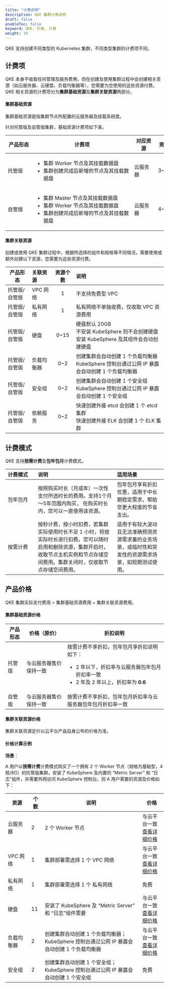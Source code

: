 ```yaml
---
title: "计费说明"
description: QKE 集群计费说明
draft: false
enableToc: false
keyword: QKE, 价格, 计费
weight: 10
---
```


QKE 支持创建不同类型的 Kubernetes 集群，不同类型集群的计费项不同。

## 计费项

QKE 本身不收取任何管理及服务费用，但在创建及使用集群过程中会创建相关资源（如云服务器、云硬盘、负载均衡器等），您需要为您使用的这些资源付费。QKE 相关资源的计费项分为**集群基础资源**及**集群关联资源**两部分。

#### 集群基础资源

集群基础资源是指集群节点所配置的云服务器及挂载系统盘。

针对托管版及自管版集群，基础资源计费项如下表。

| <span style="display:inline-block;width:70px">产品形态</span> | <span style="display:inline-block;width:300px">计费项</span> | <span style="display:inline-block;width:60px">对应资源</span> | <span style="display:inline-block;width:70px">资源个数</span> | 说明                                                         |
| ------------------------------------------------------------ | ------------------------------------------------------------ | ------------------------------------------------------------ | ------------------------------------------------------------ | ------------------------------------------------------------ |
| 托管版                                                       | <ul><li>集群 Worker 节点及其挂载数据盘</li><li>集群创建完成后新增的节点及其挂载数据盘</li></ul> | 云服务器                                                     | 3~∞                                                          | 至少需要 3 个 Worker 节点<br/>数据盘大小为 80GB~2000GB       |
| 自管版                                                       | <ul><li>集群 Master 节点及其挂载数据盘</li><li>集群 Worker 节点及其挂载数据盘</li><li>集群创建完成后新增的节点及其挂载数据盘</li></ul> | 云服务器                                                     | 4~∞                                                          | 至少需要 1 个 Master 节点、3 个 Worker 节点<br/>数据盘大小为 80GB~2000GB |



#### 集群关联资源

创建或使用 QKE 集群过程中，根据所选择的组件和规格等不同情况，需要使用或额外创建以下资源，您需要为这些资源付费。

| 产品形态      | 关联资源   | 资源个数 | 说明                                                         |
| ------------- | :--------- | :------: | :----------------------------------------------------------- |
| 托管版/自管版 | VPC 网络   |    1     | 不支持免费型 VPC                                             |
| 托管版/自管版 | 私有网络   |    1     | 私有网络不单独收费，仅收取 VPC 资源费用                      |
| 托管版/自管版 | 硬盘       |   0~15   | 硬盘默认 20GB<br/>不安装 KubeSphere 则不会创建硬盘<br/>安装 KubeSphere 及其组件会自动创建硬盘 |
| 托管版/自管版 | 负载均衡器 |   0~2    | 创建集群会自动创建 1 个负载均衡器<br/>KubeSphere 控制台通过公网 IP 暴露会自动创建 1 个负载均衡器 |
| 托管版/自管版 | 安全组     |   0~2    | 创建集群会自动创建 1 个安全组<br/>KubeSphere 控制台通过公网 IP 暴露会自动创建 1 个安全组 |
| 托管版/自管版 | 依赖服务   |   0~2    | 快速创建外接 etcd 会创建 1 个 etcd 集群<br/>快速创建外接 ELK 会创建 1 个 ELK 集群 |

## 计费模式

QKE 支持**按需计费**及**包年包月**计费模式。

| <span style="display:inline-block;width:80px">计费模式</span> | 说明                                                         | 适用场景                                                     |
| :----------------------------------------------------------- | :----------------------------------------------------------- | :----------------------------------------------------------- |
| 包年包月                                                     | 按照购买时长（月或年）一次性支付所选时长的费用。支持1个月～5年范围内购买， 在购买时长内，您可以一直使用该资源。 | 包年包月享有折扣优惠，适用于中长期稳定需求，帮助您更大程度的节省支出。 |
| 按需计费                                                     | 按秒计费，按小时扣费，若集群实际使用时长不足 1 小时，将按实际时长进行扣费。您可以随时启用和删除资源，集群开启时，收取节点主机实例和节点存储空间费用。集群关闭时，仅收取节点存储空间费用。 | 适用于有较大波动且无法准确预测资源需求量的业务场景，或临时性和突发性的资源需求场景，如短期测试使用。 |

## 产品价格

QKE 集群实际支付费用 = 集群基础资源费用 + 集群关联资源费用。

#### 集群基础资源价格

| 产品形态 | 价格（原价）           | 折扣说明                                                     |
| -------- | ---------------------- | ------------------------------------------------------------ |
| 托管版   | 与云服务器售价保持一致 | 按需计费不享折扣，包年包月享折扣说明如下：<br><ul><li>2 年以下，折扣率与云服务器包年包月折扣率一致</li><li>2 年及 2 年以上，折扣率为 **0.6**</li></ul> |
| 自管版   | 与云服务器售价保持一致 | 按需计费不享折扣，包年包月折扣率与云服务器包年包月折扣率一致 |

#### 集群关联资源价格

集群关联资源定价以云平台产品自身公布的价格为准。

#### 价格计算示例

**场景**：

A 用户以**按需计费**计费模式购买了一个拥有 2 个 Worker 节点（规格为基础型，4核/8G）的托管版集群，安装了 KubeSphere 及内置的  “Metric Server” 和 “日志”组件，并需要外网访问 KubeSphere 控制台。则 A 用户需要的资源及价格如下：

| 资源       | 个数 | 说明                                                         | 价格                                                         |
| ---------- | ---- | ------------------------------------------------------------ | ------------------------------------------------------------ |
| 云服务器   | 2    | 2 个 Worker 节点                                             | 与云平台一致<br>[查看详细价格](https://www.qingcloud.com/pricing#/InstancesKVM) |
| VPC 网络   | 1    | 集群部署需选择 1 个 VPC 网络                                 | 与云平台一致<br/>[查看详细价格](https://www.qingcloud.com/pricing#/VPC) |
| 私有网络   | 1    | 集群部署需选择 1 个 私有网络                                 | 免费                                                         |
| 硬盘       | 11   | 安装了 KubeSphere 及 “Metric Server” 和 “日志”组件需要       | 与云平台一致<br/>[查看详细价格](https://www.qingcloud.com/pricing#/Volume) |
| 负载均衡器 | 2    | 创建集群自动创建 1 个负载均衡器；<br/>KubeSphere 控制台通过公网 IP 暴露会自动创建 1 个负载均衡器 | 与云平台一致<br/>[查看详细价格](https://www.qingcloud.com/pricing#/LoadBalancer) |
| 安全组     | 2    | 创建集群自动创建 1 个安全组；<br/>KubeSphere 控制台通过公网 IP 暴露会自动创建 1 个安全组 | 免费                                                         |


